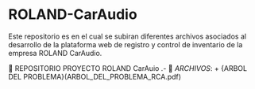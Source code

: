 # ROLAND-CarAudio
Este repositorio es en el cual se subiran diferentes archivos asociados al desarrollo de la plataforma web de registro y control de inventario de la empresa ROLAND CarAudio.

:file_folder: REPOSITORIO PROYECTO ROLAND CarAuio
.- :paperclip: _ARCHIVOS_:
    + {ARBOL DEL PROBLEMA}(ARBOL_DEL_PROBLEMA_RCA.pdf)

